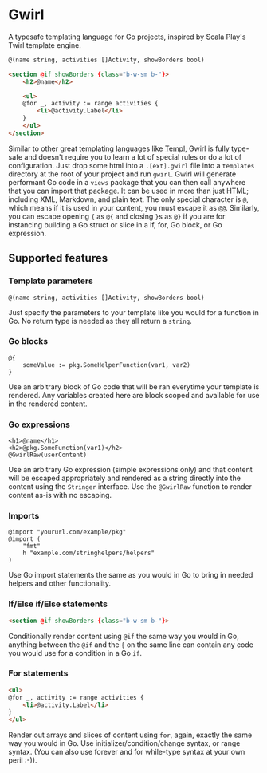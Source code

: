 # Gwirl

A typesafe templating language for Go projects, inspired by Scala Play's Twirl
template engine.

```html
@(name string, activities []Activity, showBorders bool)

<section @if showBorders {class="b-w-sm b-"}>
    <h2>@name</h2>

    <ul>
    @for _, activity := range activities {
        <li>@activity.Label</li>
    }
    </ul>
</section>
```

Similar to other great templating languages like [Templ](https://templ.guide),
Gwirl is fully type-safe and doesn't require you to learn a lot of special rules
or do a lot of configuration.  Just drop some html into a `.[ext].gwirl` file
into a `templates` directory at the root of your project and run `gwirl`.  Gwirl
will generate performant Go code in a `views` package that you can then call anywhere
that you can import that package.  It can be used in more than just HTML;
including XML, Markdown, and plain text.  The only special character is `@`,
which means if it is used in your content, you must escape it as `@@`.
Similarly, you can escape opening `{` as `@{` and closing `}`s as `@}` if you
are for instancing building a Go struct or slice in a if, for, Go block, or Go
expression.

## Supported features

### Template parameters

```gwirl
@(name string, activities []Activity, showBorders bool)
```

Just specify the parameters to your template like you would for a function in
Go.  No return type is needed as they all return a `string`.

### Go blocks

```gwirl
@{
    someValue := pkg.SomeHelperFunction(var1, var2)
}
```

Use an arbitrary block of Go code that will be ran everytime your template is
rendered.  Any variables created here are block scoped and available for use in
the rendered content.

### Go expressions
```gwirl
<h1>@name</h1>
<h2>@pkg.SomeFunction(var1)</h2>
@GwirlRaw(userContent)
```

Use an arbitrary Go expression (simple expressions only) and that content will
be escaped appropriately and rendered as a string directly into the content
using the `Stringer` interface. Use the `@GwirlRaw` function to render content
as-is with no escaping.

### Imports

```gwirl
@import "yoururl.com/example/pkg"
@import (
    "fmt"
    h "example.com/stringhelpers/helpers"
)
```

Use Go import statements the same as you would in Go to bring in needed helpers
and other functionality.

### If/Else if/Else statements

```html
<section @if showBorders {class="b-w-sm b-"}>
```

Conditionally render content using `@if` the same way you would in Go, anything
between the `@if` and the `{` on the same line can contain any code you would
use for a condition in a Go `if`.

### For statements

```html
<ul>
@for _, activity := range activities {
    <li>@activity.Label</li>
}
</ul>
```

Render out arrays and slices of content using `for`, again, exactly the same
way you would in Go.  Use initializer/condition/change syntax, or range syntax.
(You can also use forever and for while-type syntax at your own peril :-)).
